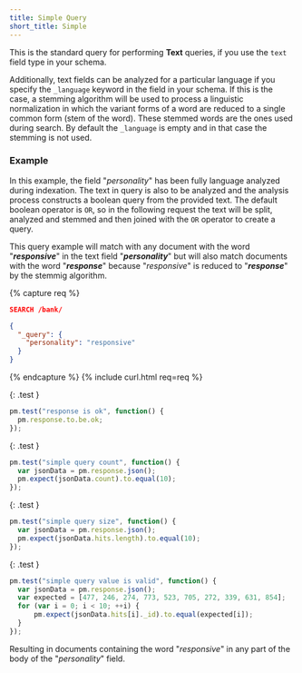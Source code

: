 ```yaml
---
title: Simple Query
short_title: Simple
---
```


This is the standard query for performing **Text** queries, if you use the
`text` field type in your schema.

Additionally, text fields can be analyzed for a particular language if you
specify the `_language` keyword in the field in your schema. If this is the
case, a stemming algorithm will be used to process a linguistic normalization
in which the variant forms of a word are reduced to a single common form
(stem of the word). These stemmed words are the ones used during search.
By default the `_language` is empty and in that case the stemming is not used.

### Example

In this example, the field "_personality_" has been fully language analyzed
during indexation. The text in query is also to be analyzed and the analysis
process constructs a boolean query from the provided text. The default boolean
operator is `OR`, so in the following request the text will be split, analyzed
and stemmed and then joined with the `OR` operator to create a query.

This query example will match with any document with the word "**_responsive_**"
in the text field "**_personality_**" but will also match documents with the
word "**_response_**" because "_responsive_" is reduced to "**_response_**" by
the stemmig algorithm.

{% capture req %}

```json
SEARCH /bank/

{
  "_query": {
    "personality": "responsive"
  }
}
```
{% endcapture %}
{% include curl.html req=req %}

{: .test }

```js
pm.test("response is ok", function() {
  pm.response.to.be.ok;
});
```

{: .test }

```js
pm.test("simple query count", function() {
  var jsonData = pm.response.json();
  pm.expect(jsonData.count).to.equal(10);
});
```

{: .test }

```js
pm.test("simple query size", function() {
  var jsonData = pm.response.json();
  pm.expect(jsonData.hits.length).to.equal(10);
});
```

{: .test }

```js
pm.test("simple query value is valid", function() {
  var jsonData = pm.response.json();
  var expected = [477, 246, 274, 773, 523, 705, 272, 339, 631, 854];
  for (var i = 0; i < 10; ++i) {
      pm.expect(jsonData.hits[i]._id).to.equal(expected[i]);
  }
});
```

Resulting in documents containing the word "_responsive_" in any part of the
body of the "_personality_" field.
